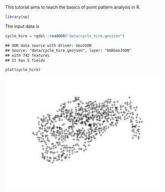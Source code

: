 
This tutorial aims to teach the basics of point pattern analysis in R.

``` r
library(sp)
```

The input data is

``` r
cycle_hire = rgdal::readOGR("data/cycle_hire.geojson")
```

    ## OGR data source with driver: GeoJSON 
    ## Source: "data/cycle_hire.geojson", layer: "OGRGeoJSON"
    ## with 742 features
    ## It has 5 fields

``` r
plot(cycle_hire)
```

![](point-pattern_files/figure-markdown_github/unnamed-chunk-3-1.png)
